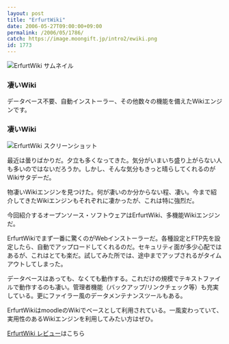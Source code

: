 ```yaml
---
layout: post
title: "ErfurtWiki"
date: 2006-05-27T09:00:00+09:00
permalink: /2006/05/1786/
catch: https://image.moongift.jp/intro2/ewiki.png
id: 1773
---
```

 ![ErfurtWiki サムネイル](https://image.moongift.jp/intro2/ewiki.t.png "ErfurtWiki サムネイル")
  

### 凄いWiki
  
データベース不要、自動インストーラー、その他数々の機能を備えたWikiエンジンです。  
<!--more-->  

### 凄いWiki
  

![ErfurtWiki スクリーンショット](https://image.moongift.jp/intro2/ewiki.png "ErfurtWiki スクリーンショット")

  

最近は曇りばかりだ。夕立も多くなってきた。気分がいまいち盛り上がらない人も多いのではないだろうか。しかし、そんな気分もきっと晴らしてくれるのがWikiサタデーだ。

  

物凄いWikiエンジンを見つけた。何が凄いのか分からない程、凄い。今まで紹介してきたWikiエンジンもそれぞれに凄かったが、これは特に強烈だ。

  

今回紹介するオープンソース・ソフトウェアはErfurtWiki、多機能Wikiエンジンだ。

  

ErfurtWikiでまず一番に驚くのがWebインストーラーだ。各種設定とFTP先を設定したら、自動でアップロードしてくれるのだ。セキュリティ面が多少心配ではあるが、これはとても楽だ。試してみた所では、途中までアップされるがタイムアウトしてしまった。

  

データベースはあっても、なくても動作する。これだけの規模でテキストファイルで動作するのも凄い。管理者機能（バックアップ/リンクチェック等）も充実している。更にファイラー風のデータメンテナンスツールもある。

  

ErfurtWikiはmoodleのWikiでベースとして利用されている。一風変わっていて、実用性のあるWikiエンジンを利用してみたい方はぜひ。

  

[ErfurtWiki レビュー](http://oss.moongift.jp/review/i-1790.html)はこちら

